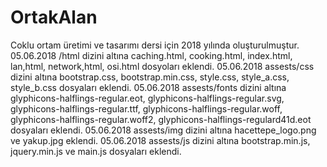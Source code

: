 # OrtakAlan
Coklu ortam üretimi ve tasarımı dersi için 2018 yılında oluşturulmuştur.
05.06.2018 /html dizini altına caching.html, cooking.html, index.html, lan,html, network,html, osi.html dosyoları eklendi.
05.06.2018 assests/css dizini altına bootstrap.css, bootstrap.min.css, style.css, style_a.css, style_b.css dosyaları eklendi.
05.06.2018 assests/fonts dizini altına glyphicons-halflings-regular.eot, glyphicons-halflings-regular.svg, glyphicons-halflings-regular.ttf, glyphicons-halflings-regular.woff, glyphicons-halflings-regular.woff2, glyphicons-halflings-regulard41d.eot dosyaları eklendi.
05.06.2018 assests/img dizini altına hacettepe_logo.png ve yakup.jpg eklendi.
05.06.2018 assests/js dizini altına bootstrap.min.js, jquery.min.js ve main.js dosyaları eklendi.
